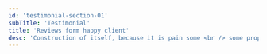 ```yaml
---
id: 'testimonial-section-01'
subTitle: 'Testimonial'
title: 'Reviews form happy client'
desc: 'Construction of itself, because it is pain some <br /> some proper style design occur in toil and pain we have expert team some master'
---
```

